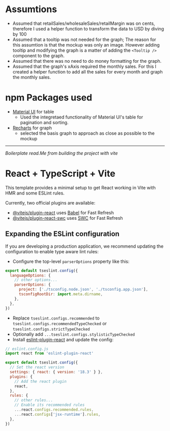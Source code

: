 # Assumtions
- Assumed that retailSales/wholesaleSales/retailMargin was on cents, therefore I used a helper function to transform the data to USD by diving by 100
- Assumed that a tooltip was not needed for the graph; The reason for this assumtion is that the mockup was only an image. However adding tooltip and modifying the graph is a matter of adding the `<Tooltip />` component to the graph.
- Assumed that there was no need to do money formatting for the graph.
- Assumed that the graph's xAxis required the monthly sales. For this I created a helper function to add all the sales for every month and graph the monthly sales.

# npm Packages used
- [Material UI](https://mui.com/material-ui/) for table
  - Used the integretaed functionality of Material UI's table for pagination and sorting. 
- [Recharts](https://recharts.org/en-US/) for graph
  - selected the basis graph to approach as close as possible to the mockup

---
_Boilerplate read.Me from building the project with vite_
# React + TypeScript + Vite

This template provides a minimal setup to get React working in Vite with HMR and some ESLint rules.

Currently, two official plugins are available:

- [@vitejs/plugin-react](https://github.com/vitejs/vite-plugin-react/blob/main/packages/plugin-react/README.md) uses [Babel](https://babeljs.io/) for Fast Refresh
- [@vitejs/plugin-react-swc](https://github.com/vitejs/vite-plugin-react-swc) uses [SWC](https://swc.rs/) for Fast Refresh

## Expanding the ESLint configuration

If you are developing a production application, we recommend updating the configuration to enable type aware lint rules:

- Configure the top-level `parserOptions` property like this:

```js
export default tseslint.config({
  languageOptions: {
    // other options...
    parserOptions: {
      project: ['./tsconfig.node.json', './tsconfig.app.json'],
      tsconfigRootDir: import.meta.dirname,
    },
  },
})
```

- Replace `tseslint.configs.recommended` to `tseslint.configs.recommendedTypeChecked` or `tseslint.configs.strictTypeChecked`
- Optionally add `...tseslint.configs.stylisticTypeChecked`
- Install [eslint-plugin-react](https://github.com/jsx-eslint/eslint-plugin-react) and update the config:

```js
// eslint.config.js
import react from 'eslint-plugin-react'

export default tseslint.config({
  // Set the react version
  settings: { react: { version: '18.3' } },
  plugins: {
    // Add the react plugin
    react,
  },
  rules: {
    // other rules...
    // Enable its recommended rules
    ...react.configs.recommended.rules,
    ...react.configs['jsx-runtime'].rules,
  },
})
```
